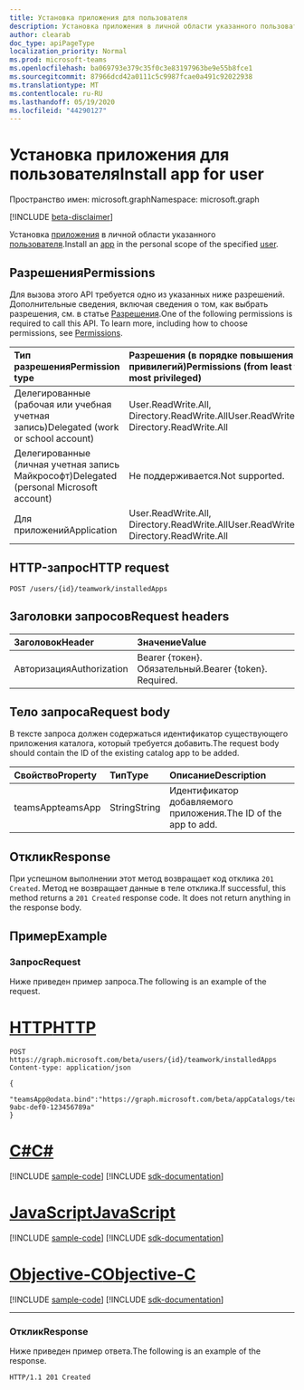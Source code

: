 ```yaml
---
title: Установка приложения для пользователя
description: Установка приложения в личной области указанного пользователя.
author: clearab
doc_type: apiPageType
localization_priority: Normal
ms.prod: microsoft-teams
ms.openlocfilehash: ba069793e379c35f0c3e83197963be9e55b8fce1
ms.sourcegitcommit: 87966dcd42a0111c5c9987fcae0a491c92022938
ms.translationtype: MT
ms.contentlocale: ru-RU
ms.lasthandoff: 05/19/2020
ms.locfileid: "44290127"
---
```

# <a name="install-app-for-user"></a><span data-ttu-id="fabd1-103">Установка приложения для пользователя</span><span class="sxs-lookup"><span data-stu-id="fabd1-103">Install app for user</span></span>

<span data-ttu-id="fabd1-104">Пространство имен: microsoft.graph</span><span class="sxs-lookup"><span data-stu-id="fabd1-104">Namespace: microsoft.graph</span></span>

[!INCLUDE [beta-disclaimer](../../includes/beta-disclaimer.md)]

<span data-ttu-id="fabd1-105">Установка [приложения](../resources/teamsapp.md) в личной области указанного [пользователя](../resources/user.md).</span><span class="sxs-lookup"><span data-stu-id="fabd1-105">Install an [app](../resources/teamsapp.md) in the personal scope of the specified [user](../resources/user.md).</span></span>

## <a name="permissions"></a><span data-ttu-id="fabd1-106">Разрешения</span><span class="sxs-lookup"><span data-stu-id="fabd1-106">Permissions</span></span>

<span data-ttu-id="fabd1-p101">Для вызова этого API требуется одно из указанных ниже разрешений. Дополнительные сведения, включая сведения о том, как выбрать разрешения, см. в статье [Разрешения](/graph/permissions-reference).</span><span class="sxs-lookup"><span data-stu-id="fabd1-p101">One of the following permissions is required to call this API. To learn more, including how to choose permissions, see [Permissions](/graph/permissions-reference).</span></span>

|<span data-ttu-id="fabd1-109">Тип разрешения</span><span class="sxs-lookup"><span data-stu-id="fabd1-109">Permission type</span></span>      | <span data-ttu-id="fabd1-110">Разрешения (в порядке повышения привилегий)</span><span class="sxs-lookup"><span data-stu-id="fabd1-110">Permissions (from least to most privileged)</span></span>              |
|:--------------------|:---------------------------------------------------------|
|<span data-ttu-id="fabd1-111">Делегированные (рабочая или учебная учетная запись)</span><span class="sxs-lookup"><span data-stu-id="fabd1-111">Delegated (work or school account)</span></span> | <span data-ttu-id="fabd1-112">User.ReadWrite.All, Directory.ReadWrite.All</span><span class="sxs-lookup"><span data-stu-id="fabd1-112">User.ReadWrite.All, Directory.ReadWrite.All</span></span> |
|<span data-ttu-id="fabd1-113">Делегированные (личная учетная запись Майкрософт)</span><span class="sxs-lookup"><span data-stu-id="fabd1-113">Delegated (personal Microsoft account)</span></span> | <span data-ttu-id="fabd1-114">Не поддерживается.</span><span class="sxs-lookup"><span data-stu-id="fabd1-114">Not supported.</span></span>    |
|<span data-ttu-id="fabd1-115">Для приложений</span><span class="sxs-lookup"><span data-stu-id="fabd1-115">Application</span></span> | <span data-ttu-id="fabd1-116">User.ReadWrite.All, Directory.ReadWrite.All</span><span class="sxs-lookup"><span data-stu-id="fabd1-116">User.ReadWrite.All, Directory.ReadWrite.All</span></span> |

## <a name="http-request"></a><span data-ttu-id="fabd1-117">HTTP-запрос</span><span class="sxs-lookup"><span data-stu-id="fabd1-117">HTTP request</span></span>
<!-- { "blockType": "ignored" } -->
```http
POST /users/{id}/teamwork/installedApps
```

## <a name="request-headers"></a><span data-ttu-id="fabd1-118">Заголовки запросов</span><span class="sxs-lookup"><span data-stu-id="fabd1-118">Request headers</span></span>

| <span data-ttu-id="fabd1-119">Заголовок</span><span class="sxs-lookup"><span data-stu-id="fabd1-119">Header</span></span>       | <span data-ttu-id="fabd1-120">Значение</span><span class="sxs-lookup"><span data-stu-id="fabd1-120">Value</span></span> |
|:---------------|:--------|
| <span data-ttu-id="fabd1-121">Авторизация</span><span class="sxs-lookup"><span data-stu-id="fabd1-121">Authorization</span></span>  | <span data-ttu-id="fabd1-p102">Bearer {токен}. Обязательный.</span><span class="sxs-lookup"><span data-stu-id="fabd1-p102">Bearer {token}. Required.</span></span>  |

## <a name="request-body"></a><span data-ttu-id="fabd1-124">Тело запроса</span><span class="sxs-lookup"><span data-stu-id="fabd1-124">Request body</span></span>

<span data-ttu-id="fabd1-125">В тексте запроса должен содержаться идентификатор существующего приложения каталога, который требуется добавить.</span><span class="sxs-lookup"><span data-stu-id="fabd1-125">The request body should contain the ID of the existing catalog app to be added.</span></span>

| <span data-ttu-id="fabd1-126">Свойство</span><span class="sxs-lookup"><span data-stu-id="fabd1-126">Property</span></span>   | <span data-ttu-id="fabd1-127">Тип</span><span class="sxs-lookup"><span data-stu-id="fabd1-127">Type</span></span> |<span data-ttu-id="fabd1-128">Описание</span><span class="sxs-lookup"><span data-stu-id="fabd1-128">Description</span></span>|
|:---------------|:--------|:----------|
|<span data-ttu-id="fabd1-129">teamsApp</span><span class="sxs-lookup"><span data-stu-id="fabd1-129">teamsApp</span></span>|<span data-ttu-id="fabd1-130">String</span><span class="sxs-lookup"><span data-stu-id="fabd1-130">String</span></span>|<span data-ttu-id="fabd1-131">Идентификатор добавляемого приложения.</span><span class="sxs-lookup"><span data-stu-id="fabd1-131">The ID of the app to add.</span></span>|

## <a name="response"></a><span data-ttu-id="fabd1-132">Отклик</span><span class="sxs-lookup"><span data-stu-id="fabd1-132">Response</span></span>

<span data-ttu-id="fabd1-p103">При успешном выполнении этот метод возвращает код отклика `201 Created`. Метод не возвращает данные в теле отклика.</span><span class="sxs-lookup"><span data-stu-id="fabd1-p103">If successful, this method returns a `201 Created` response code. It does not return anything in the response body.</span></span>

## <a name="example"></a><span data-ttu-id="fabd1-135">Пример</span><span class="sxs-lookup"><span data-stu-id="fabd1-135">Example</span></span>

### <a name="request"></a><span data-ttu-id="fabd1-136">Запрос</span><span class="sxs-lookup"><span data-stu-id="fabd1-136">Request</span></span>

<span data-ttu-id="fabd1-137">Ниже приведен пример запроса.</span><span class="sxs-lookup"><span data-stu-id="fabd1-137">The following is an example of the request.</span></span>

# <a name="http"></a>[<span data-ttu-id="fabd1-138">HTTP</span><span class="sxs-lookup"><span data-stu-id="fabd1-138">HTTP</span></span>](#tab/http)
<!-- {
  "blockType": "request",
  "name": "user_add_teamsApp"
}-->
```http
POST https://graph.microsoft.com/beta/users/{id}/teamwork/installedApps
Content-type: application/json

{
   "teamsApp@odata.bind":"https://graph.microsoft.com/beta/appCatalogs/teamsApps/12345678-9abc-def0-123456789a"
}
```
# <a name="c"></a>[<span data-ttu-id="fabd1-139">C#</span><span class="sxs-lookup"><span data-stu-id="fabd1-139">C#</span></span>](#tab/csharp)
[!INCLUDE [sample-code](../includes/snippets/csharp/user-add-teamsapp-csharp-snippets.md)]
[!INCLUDE [sdk-documentation](../includes/snippets/snippets-sdk-documentation-link.md)]

# <a name="javascript"></a>[<span data-ttu-id="fabd1-140">JavaScript</span><span class="sxs-lookup"><span data-stu-id="fabd1-140">JavaScript</span></span>](#tab/javascript)
[!INCLUDE [sample-code](../includes/snippets/javascript/user-add-teamsapp-javascript-snippets.md)]
[!INCLUDE [sdk-documentation](../includes/snippets/snippets-sdk-documentation-link.md)]

# <a name="objective-c"></a>[<span data-ttu-id="fabd1-141">Objective-C</span><span class="sxs-lookup"><span data-stu-id="fabd1-141">Objective-C</span></span>](#tab/objc)
[!INCLUDE [sample-code](../includes/snippets/objc/user-add-teamsapp-objc-snippets.md)]
[!INCLUDE [sdk-documentation](../includes/snippets/snippets-sdk-documentation-link.md)]

---


### <a name="response"></a><span data-ttu-id="fabd1-142">Отклик</span><span class="sxs-lookup"><span data-stu-id="fabd1-142">Response</span></span>

<span data-ttu-id="fabd1-143">Ниже приведен пример ответа.</span><span class="sxs-lookup"><span data-stu-id="fabd1-143">The following is an example of the response.</span></span>

<!-- {
  "blockType": "response",
  "truncated": true
} -->

```http
HTTP/1.1 201 Created
```

<!-- uuid: 8fcb5dbc-d5aa-4681-8e31-b001d5168d79
2015-10-25 14:57:30 UTC -->
<!-- {
  "type": "#page.annotation",
  "description": "User add teamsAppInstallations",
  "keywords": "",
  "section": "documentation",
  "tocPath": ""
}-->
